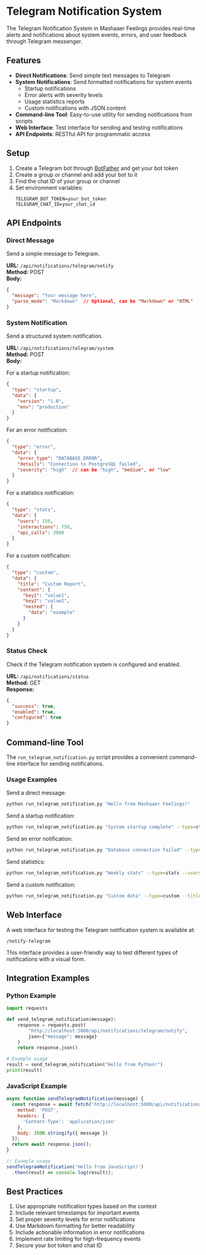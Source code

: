 # Telegram Notification System

The Telegram Notification System in Mashaaer Feelings provides real-time alerts and notifications about system events, errors, and user feedback through Telegram messenger.

## Features

- **Direct Notifications**: Send simple text messages to Telegram
- **System Notifications**: Send formatted notifications for system events
  - Startup notifications
  - Error alerts with severity levels
  - Usage statistics reports
  - Custom notifications with JSON content
- **Command-line Tool**: Easy-to-use utility for sending notifications from scripts
- **Web Interface**: Test interface for sending and testing notifications
- **API Endpoints**: RESTful API for programmatic access

## Setup

1. Create a Telegram bot through [BotFather](https://t.me/botfather) and get your bot token
2. Create a group or channel and add your bot to it
3. Find the chat ID of your group or channel
4. Set environment variables:
   ```
   TELEGRAM_BOT_TOKEN=your_bot_token
   TELEGRAM_CHAT_ID=your_chat_id
   ```

## API Endpoints

### Direct Message

Send a simple message to Telegram.

**URL:** `/api/notifications/telegram/notify`  
**Method:** POST  
**Body:**
```json
{
  "message": "Your message here",
  "parse_mode": "Markdown"  // Optional, can be "Markdown" or "HTML"
}
```

### System Notification

Send a structured system notification.

**URL:** `/api/notifications/telegram/system`  
**Method:** POST  
**Body:**

For a startup notification:
```json
{
  "type": "startup",
  "data": {
    "version": "1.0",
    "env": "production"
  }
}
```

For an error notification:
```json
{
  "type": "error",
  "data": {
    "error_type": "DATABASE_ERROR",
    "details": "Connection to PostgreSQL failed",
    "severity": "high"  // can be "high", "medium", or "low"
  }
}
```

For a statistics notification:
```json
{
  "type": "stats",
  "data": {
    "users": 150,
    "interactions": 750,
    "api_calls": 3000
  }
}
```

For a custom notification:
```json
{
  "type": "custom",
  "data": {
    "title": "Custom Report",
    "content": {
      "key1": "value1",
      "key2": "value2",
      "nested": {
        "data": "example"
      }
    }
  }
}
```

### Status Check

Check if the Telegram notification system is configured and enabled.

**URL:** `/api/notifications/status`  
**Method:** GET  
**Response:**
```json
{
  "success": true,
  "enabled": true,
  "configured": true
}
```

## Command-line Tool

The `run_telegram_notification.py` script provides a convenient command-line interface for sending notifications.

### Usage Examples

Send a direct message:
```bash
python run_telegram_notification.py "Hello from Mashaaer Feelings!"
```

Send a startup notification:
```bash
python run_telegram_notification.py "System startup complete" --type=startup --version="2.5.0" --env="production"
```

Send an error notification:
```bash
python run_telegram_notification.py "Database connection failed" --type=error --error-type="DB_CONNECTION" --severity="high"
```

Send statistics:
```bash
python run_telegram_notification.py "Weekly stats" --type=stats --users=500 --interactions=2500 --api-calls=10000
```

Send a custom notification:
```bash
python run_telegram_notification.py "Custom data" --type=custom --title="Test Results" --content='{"passed": 45, "failed": 2}'
```

## Web Interface

A web interface for testing the Telegram notification system is available at:
```
/notify-telegram
```

This interface provides a user-friendly way to test different types of notifications with a visual form.

## Integration Examples

### Python Example

```python
import requests

def send_telegram_notification(message):
    response = requests.post(
        "http://localhost:5000/api/notifications/telegram/notify",
        json={"message": message}
    )
    return response.json()

# Example usage
result = send_telegram_notification("Hello from Python!")
print(result)
```

### JavaScript Example

```javascript
async function sendTelegramNotification(message) {
  const response = await fetch('http://localhost:5000/api/notifications/telegram/notify', {
    method: 'POST',
    headers: {
      'Content-Type': 'application/json'
    },
    body: JSON.stringify({ message })
  });
  return await response.json();
}

// Example usage
sendTelegramNotification('Hello from JavaScript!')
  .then(result => console.log(result));
```

## Best Practices

1. Use appropriate notification types based on the context
2. Include relevant timestamps for important events
3. Set proper severity levels for error notifications
4. Use Markdown formatting for better readability
5. Include actionable information in error notifications
6. Implement rate limiting for high-frequency events
7. Secure your bot token and chat ID